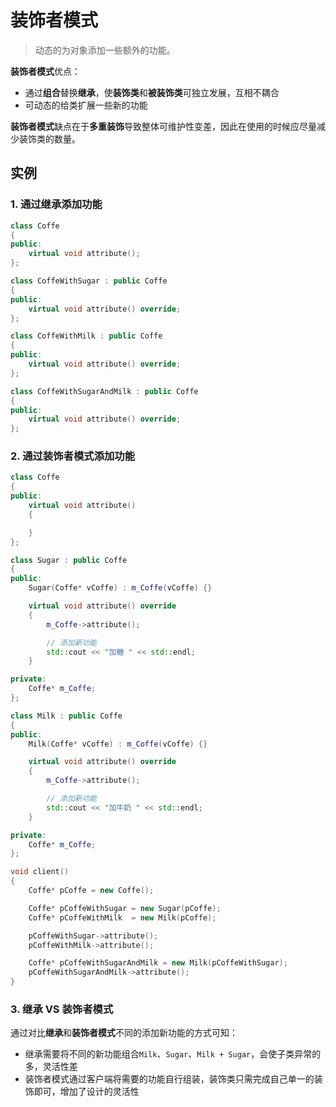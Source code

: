 # 装饰者模式
> 动态的为对象添加一些额外的功能。

**装饰者模式**优点：
* 通过**组合**替换**继承**，使**装饰类**和**被装饰类**可独立发展，互相不耦合
* 可动态的给类扩展一些新的功能

**装饰者模式**缺点在于**多重装饰**导致整体可维护性变差，因此在使用的时候应尽量减少装饰类的数量。

## 实例
### 1. 通过继承添加功能
```C++
class Coffe
{
public:
	virtual void attribute();
};

class CoffeWithSugar : public Coffe
{
public:
	virtual void attribute() override;
};

class CoffeWithMilk : public Coffe
{
public:
	virtual void attribute() override;
};

class CoffeWithSugarAndMilk : public Coffe
{
public:
	virtual void attribute() override;
};
```
### 2. 通过装饰者模式添加功能
```C++
class Coffe
{
public:
	virtual void attribute()
	{

	}
};

class Sugar : public Coffe
{
public:
	Sugar(Coffe* vCoffe) : m_Coffe(vCoffe) {}

	virtual void attribute() override
	{
		m_Coffe->attribute();

		// 添加新功能
		std::cout << "加糖 " << std::endl;
	}

private:
	Coffe* m_Coffe;
};

class Milk : public Coffe
{
public:
	Milk(Coffe* vCoffe) : m_Coffe(vCoffe) {}

	virtual void attribute() override
	{
		m_Coffe->attribute();

		// 添加新功能
		std::cout << "加牛奶 " << std::endl;
	}

private:
	Coffe* m_Coffe;
};

void client()
{
	Coffe* pCoffe = new Coffe();

	Coffe* pCoffeWithSugar = new Sugar(pCoffe);
	Coffe* pCoffeWithMilk  = new Milk(pCoffe);

	pCoffeWithSugar->attribute();
	pCoffeWithMilk->attribute();

	Coffe* pCoffeWithSugarAndMilk = new Milk(pCoffeWithSugar);
	pCoffeWithSugarAndMilk->attribute();
}
```
### 3. 继承 VS 装饰者模式
通过对比**继承**和**装饰者模式**不同的添加新功能的方式可知：
* 继承需要将不同的新功能组合`Milk`、`Sugar`、`Milk + Sugar`，会使子类异常的多，灵活性差
* 装饰者模式通过客户端将需要的功能自行组装，装饰类只需完成自己单一的装饰即可，增加了设计的灵活性
